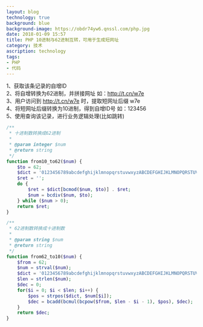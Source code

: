 ```yaml
---
layout: blog
technology: true
background: blue
background-image: https://obdr74yw6.qnssl.com/php.jpg
date: 2018-01-09 15:57
title: PHP 10进制与62进制互转，可用于生成短网址
category: 技术
ascription: technology
tags:
- PHP
- 代码
---
```


1、获取该条记录的自增ID  
2、将自增转换为62进制，并拼接网址 如：http://t.cn/w7e  
3、用户访问到 http://t.cn/w7e 时，提取短网址后缀 w7e  
4、将短网址后缀转换为10进制，得到自增ID号 如：123456  
5、使用查询该记录，进行业务逻辑处理(比如跳转)  
```php
/**
 * 十进制数转换成62进制
 *
 * @param integer $num
 * @return string
 */
function from10_to62($num) {
    $to = 62;
    $dict = '0123456789abcdefghijklmnopqrstuvwxyzABCDEFGHIJKLMNOPQRSTUVWXYZ';
    $ret = '';
    do {
        $ret = $dict[bcmod($num, $to)] . $ret;
        $num = bcdiv($num, $to);
    } while ($num > 0);
    return $ret;
}
```

```php
/**
 * 62进制数转换成十进制数
 *
 * @param string $num
 * @return string
 */
function from62_to10($num) {
    $from = 62;
    $num = strval($num);
    $dict = '0123456789abcdefghijklmnopqrstuvwxyzABCDEFGHIJKLMNOPQRSTUVWXYZ';
    $len = strlen($num);
    $dec = 0;
    for($i = 0; $i < $len; $i++) {
        $pos = strpos($dict, $num[$i]);
        $dec = bcadd(bcmul(bcpow($from, $len - $i - 1), $pos), $dec);
    }
    return $dec;
}
```